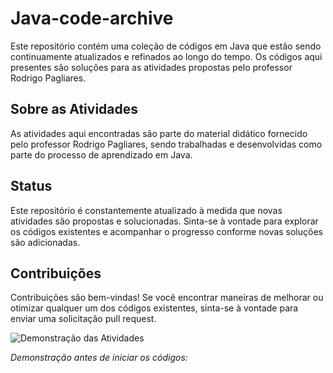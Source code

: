# Java-code-archive

Este repositório contém uma coleção de códigos em Java que estão sendo continuamente atualizados e refinados ao longo do tempo. Os códigos aqui presentes são soluções para as atividades propostas pelo professor Rodrigo Pagliares.

## Sobre as Atividades

As atividades aqui encontradas são parte do material didático fornecido pelo professor Rodrigo Pagliares, sendo trabalhadas e desenvolvidas como parte do processo de aprendizado em Java.

## Status

Este repositório é constantemente atualizado à medida que novas atividades são propostas e solucionadas. Sinta-se à vontade para explorar os códigos existentes e acompanhar o progresso conforme novas soluções são adicionadas.

## Contribuições

Contribuições são bem-vindas! Se você encontrar maneiras de melhorar ou otimizar qualquer um dos códigos existentes, sinta-se à vontade para enviar uma solicitação pull request.

![Demonstração das Atividades](https://64.media.tumblr.com/e09cea490ce3a4b87a876bebb9f216d5/tumblr_pl0zw1FSGy1vs1b7ho1_540.gif)

*Demonstração antes de iniciar os códigos:*

